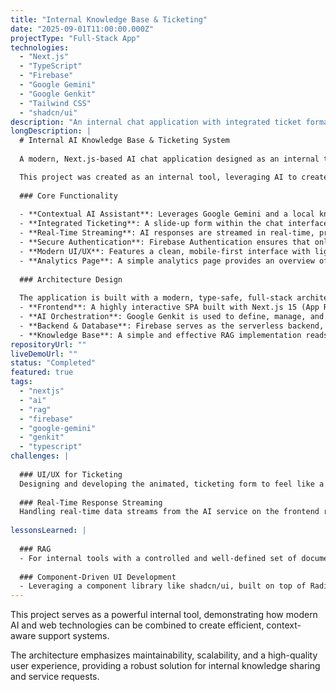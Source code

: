 ```yaml
---
title: "Internal Knowledge Base & Ticketing"
date: "2025-09-01T11:00:00.000Z"
projectType: "Full-Stack App"
technologies:
  - "Next.js"
  - "TypeScript"
  - "Firebase"
  - "Google Gemini"
  - "Google Genkit"
  - "Tailwind CSS"
  - "shadcn/ui"
description: "An internal chat application with integrated ticket formatting, using a private markdown RAG knowledge base for contextual AI responses."
longDescription: |
  # Internal AI Knowledge Base & Ticketing System
  
  A modern, Next.js-based AI chat application designed as an internal tool to provide instant support from a private knowledge base, with an integrated ticketing formatting.

  This project was created as an internal tool, leveraging AI to create an efficient, context-aware support system.
  
  ### Core Functionality
  
  - **Contextual AI Assistant**: Leverages Google Gemini and a local knowledge base (`/docs` markdown files) to provide accurate, context-aware answers to user queries.
  - **Integrated Ticketing**: A slide-up form within the chat interface allows users to quickly create standardised ticket formats.
  - **Real-Time Streaming**: AI responses are streamed in real-time, providing an interactive and responsive user experience.
  - **Secure Authentication**: Firebase Authentication ensures that only domain authorized internal users can access the application.
  - **Modern UI/UX**: Features a clean, mobile-first interface with light/dark modes and a minimalist, monochrome design.
  - **Analytics Page**: A simple analytics page provides an overview of user engagement and utilisation, including an estimated cost calculation.
  
  ### Architecture Design
  
  The application is built with a modern, type-safe, full-stack architecture:
  - **Frontend**: A highly interactive SPA built with Next.js 15 (App Router), TypeScript, and Tailwind CSS. UI components are from the shadcn/ui library for consistency and accessibility.
  - **AI Orchestration**: Google Genkit is used to define, manage, and test the AI flows, including the Retrieval-Augmented Generation (RAG) pattern that sources information from local markdown files.
  - **Backend & Database**: Firebase serves as the serverless backend, providing user authentication and data persistence for chat history and tickets (Firestore).
  - **Knowledge Base**: A simple and effective RAG implementation reads directly from a directory of markdown files, making the knowledge base easy to update and maintain by non-developers.
repositoryUrl: ""
liveDemoUrl: ""
status: "Completed"
featured: true
tags:
  - "nextjs"
  - "ai"
  - "rag"
  - "firebase"
  - "google-gemini"
  - "genkit"
  - "typescript"
challenges: |
  
  ### UI/UX for Ticketing
  Designing and developing the animated, ticketing form to feel like a natural extension of the chat interface required state management and CSS animations to create a smooth, non-disruptive user experience.
  
  ### Real-Time Response Streaming
  Handling real-time data streams from the AI service on the frontend required careful implementation of asynchronous logic to render the response as it arrived, ensuring the UI remained responsive and interactive.
  
lessonsLearned: |
  
  ### RAG
  - For internal tools with a controlled and well-defined set of documents, a simple, file-based RAG system is a suitable and cost-effective solution. It avoids the complexity and overhead of setting up and maintaining a dedicated vector database or fine tuning a bespoke model.
  
  ### Component-Driven UI Development
  - Leveraging a component library like shadcn/ui, built on top of Radix UI, dramatically accelerates frontend development. It provides a solid foundation of accessible, themeable, and easily composable components, allowing the focus to remain on application logic and UX.
---
```


This project serves as a powerful internal tool, demonstrating how modern AI and web technologies can be combined to create efficient, context-aware support systems.

The architecture emphasizes maintainability, scalability, and a high-quality user experience, providing a robust solution for internal knowledge sharing and service requests.